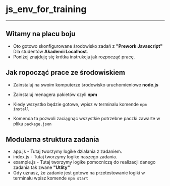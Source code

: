 # js_env_for_training

---

## Witamy na placu boju

- Oto gotowo skonfigurowane środowisko zadań z **"Prework Javascript"** Dla studentów **Akademii Localhost**.
- Poniżej znajduję się krótka instrukcja jak rozpocząć pracę.

## Jak ropocząć prace ze środowiskiem

- Zainstaluj na swoim komputerze środowisko uruchomieniowe **node.js**
- Zainstaluj menagera pakietów czyli **npm**

- Kiedy wszystko będzie gotowe, wpisz w terminalu komende `npm install`
- Komenda ta pozwoli zaciągnąc wszystkie potrzebne paczki zawarte w pliku `package.json`

## Modularna struktura zadania

- app.js - Tutaj tworzymy logike działania z zadaniem.
- index.js - Tutaj tworzymy logike naszego zadania.
- example.js - Tutaj tworzymy logike pomocniczą do realizacji danego zadania tak zwane **"Utlity"**
- Gdy uznasz, że zadanie jest gotowe na przetestowanie logiki w terminalu wpisz komende `npm start`
